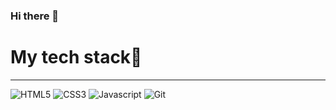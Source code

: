 ### Hi there 👋

<!--
**Na-gang99/Na-gang99** is a ✨ _special_ ✨ repository because its `README.md` (this file) appears on your GitHub profile.

Here are some ideas to get you started:

- 🔭 I’m currently working on ...
- 🌱 I’m currently learning ...
- 👯 I’m looking to collaborate on ...
- 🤔 I’m looking for help with ...
- 💬 Ask me about ...
- 📫 How to reach me: ...
- 😄 Pronouns: ...
- ⚡ Fun fact: ...
-->
# My tech stack💫
---
<p>
  <img alt="HTML5" src ="https://img.shields.io/badge/HTML5-E34F26.svg?&style=for-the-badge&logo=html5&logoColor=white"/>
  <img alt="CSS3" src ="https://img.shields.io/badge/CSS3-1572B6.svg?&style=for-the-badge&logo=css3"/>
  <img alt="Javascript" src="https://img.shields.io/badge/Javascript-ffb13b.svg?&style=for-the-badge&logo=javascript&logoColor=white"/>
  <img alt="Git" src="https://img.shields.io/badge/Git-F05032.svg?&style=for-the-badge&logo=git&logoColor=white"/>
</p>

                    
